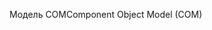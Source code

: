 <span data-ttu-id="cf379-101">Модель COM</span><span class="sxs-lookup"><span data-stu-id="cf379-101">Component Object Model (COM)</span></span>